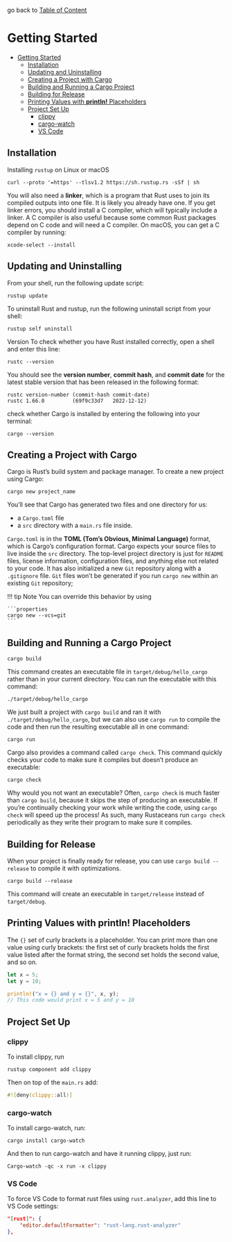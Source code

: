 
go back to [Table of Content](./../index.md)

# Getting Started

<!-- @import "[TOC]" {cmd="toc" depthFrom=1 depthTo=6 orderedList=false} -->

<!-- code_chunk_output -->

- [Getting Started](#getting-started)
  - [Installation](#installation)
  - [Updating and Uninstalling](#updating-and-uninstalling)
  - [Creating a Project with Cargo](#creating-a-project-with-cargo)
  - [Building and Running a Cargo Project](#building-and-running-a-cargo-project)
  - [Building for Release](#building-for-release)
  - [Printing Values with **println!** Placeholders](#printing-values-with-println-placeholders)
  - [Project Set Up](#project-set-up)
    - [clippy](#clippy)
    - [cargo-watch](#cargo-watch)
    - [VS Code](#vs-code)
<!-- /code_chunk_output -->

## Installation

Installing `rustup` on Linux or macOS

```properties
curl --proto '=https' --tlsv1.2 https://sh.rustup.rs -sSf | sh
```

You will also need a **linker**, which is a program that Rust uses to join its compiled outputs into one file. It is likely you already have one. If you get linker errors, you should install a C compiler, which will typically include a linker. A C compiler is also useful because some common Rust packages depend on C code and will need a C compiler.
On macOS, you can get a C compiler by running:

```properties
xcode-select --install
```

## Updating and Uninstalling

From your shell, run the following update script:

``` properties
rustup update
```

To uninstall Rust and rustup, run the following uninstall script from your shell:

``` properties
rustup self uninstall
```

Version
To check whether you have Rust installed correctly, open a shell and enter this line:

```properties
rustc --version
```

You should see the **version number**, **commit hash**, and **commit date** for the latest stable version that has been released in the following format:

```log
rustc version-number (commit-hash commit-date)
rustc 1.66.0         (69f9c33d7   2022-12-12)
```

check whether Cargo is installed by entering the following into your terminal:

```properties
cargo --version
```

## Creating a Project with Cargo

Cargo is Rust’s build system and package manager. To create a new project using Cargo:

```properties
cargo new project_name
```

You’ll see that Cargo has generated two files and one directory for us:

- a `Cargo.toml` file
- a `src` directory with a `main.rs` file inside.
  
`Cargo.toml` is in the **TOML (Tom’s Obvious, Minimal Language)** format, which is Cargo’s configuration format. Cargo expects your source files to live inside the `src` directory. The top-level project directory is just for `README` files, license information, configuration files, and anything else not related to your code.
It has also initialized a new `Git` repository along with a `.gitignore` file. `Git` files won’t be generated if you run `cargo new` within an existing `Git` repository;

!!! tip Note
    You can override this behavior by using
    
    ```properties
    cargo new --vcs=git
    ```

## Building and Running a Cargo Project

```properties
cargo build
```

This command creates an executable file in `target/debug/hello_cargo` rather than in your current directory. You can run the executable with this command:

```properties
./target/debug/hello_cargo
```

We just built a project with `cargo build` and ran it with `./target/debug/hello_cargo`, but we can also use `cargo run` to compile the code and then run the resulting executable all in one command:

```properties
cargo run
```

Cargo also provides a command called `cargo check`. This command quickly checks your code to make sure it compiles but doesn’t produce an executable:

```properties
cargo check
```

Why would you not want an executable? Often, `cargo check` is much faster than `cargo build`, because it skips the step of producing an executable. If you’re continually checking your work while writing the code, using `cargo check` will speed up the process! As such, many Rustaceans run `cargo check` periodically as they write their program to make sure it compiles. 

## Building for Release

When your project is finally ready for release, you can use `cargo build --release` to compile it with optimizations.

```properties
cargo build --release
```

This command will create an executable in `target/release` instead of `target/debug`.

## Printing Values with **println!** Placeholders

The `{}` set of curly brackets is a placeholder. You can print more than one value using curly brackets: the first set of curly brackets holds the first value listed after the format string, the second set holds the second value, and so on.

```rust
let x = 5;
let y = 10;

println!("x = {} and y = {}", x, y);
// This code would print x = 5 and y = 10
```

## Project Set Up

### clippy

To install clippy, run 

```properties
rustup component add clippy
```

Then on top of the `main.rs` add:

```rust
#![deny(clippy::all)]
```

### cargo-watch

To install cargo-watch, run: 

```properties
cargo install cargo-watch
```

And then to run cargo-watch and have it running clippy, just run: 

```properties
Cargo-watch -qc -x run -x clippy
```

### VS Code

To force VS Code to format rust files using `rust.analyzer`, add this line to VS Code settings:

```json
"[rust]": {
    "editor.defaultFormatter": "rust-lang.rust-analyzer"
},
```
